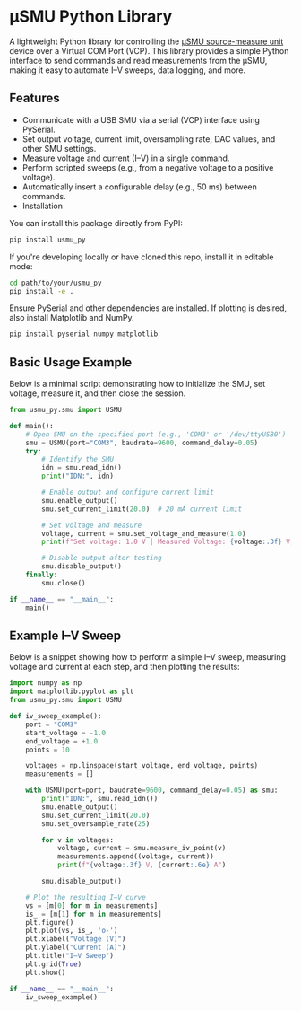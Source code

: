 # μSMU Python Library
A lightweight Python library for controlling the [μSMU source-measure unit](https://github.com/joeltroughton/uSMU) device over a Virtual COM Port (VCP). This library provides a simple Python interface to send commands and read measurements from the μSMU, making it easy to automate I–V sweeps, data logging, and more.

## Features
- Communicate with a USB SMU via a serial (VCP) interface using PySerial.
- Set output voltage, current limit, oversampling rate, DAC values, and other SMU settings.
- Measure voltage and current (I–V) in a single command.
- Perform scripted sweeps (e.g., from a negative voltage to a positive voltage).
- Automatically insert a configurable delay (e.g., 50 ms) between commands.
- Installation

You can install this package directly from PyPI:
```bash
pip install usmu_py
```
If you're developing locally or have cloned this repo, install it in editable mode:

```bash
cd path/to/your/usmu_py
pip install -e .
```
Ensure PySerial and other dependencies are installed.
If plotting is desired, also install Matplotlib and NumPy.

```bash
pip install pyserial numpy matplotlib
```

## Basic Usage Example
Below is a minimal script demonstrating how to initialize the SMU, set voltage, measure it, and then close the session.

```python
from usmu_py.smu import USMU

def main():
    # Open SMU on the specified port (e.g., 'COM3' or '/dev/ttyUSB0')
    smu = USMU(port="COM3", baudrate=9600, command_delay=0.05)
    try:
        # Identify the SMU
        idn = smu.read_idn()
        print("IDN:", idn)

        # Enable output and configure current limit
        smu.enable_output()
        smu.set_current_limit(20.0)  # 20 mA current limit

        # Set voltage and measure
        voltage, current = smu.set_voltage_and_measure(1.0)
        print(f"Set voltage: 1.0 V | Measured Voltage: {voltage:.3f} V, Current: {current:.6f} A")

        # Disable output after testing
        smu.disable_output()
    finally:
        smu.close()

if __name__ == "__main__":
    main()
```
## Example I–V Sweep
Below is a snippet showing how to perform a simple I–V sweep, measuring voltage and current at each step, and then plotting the results:

```python
import numpy as np
import matplotlib.pyplot as plt
from usmu_py.smu import USMU

def iv_sweep_example():
    port = "COM3"
    start_voltage = -1.0
    end_voltage = +1.0
    points = 10

    voltages = np.linspace(start_voltage, end_voltage, points)
    measurements = []

    with USMU(port=port, baudrate=9600, command_delay=0.05) as smu:
        print("IDN:", smu.read_idn())
        smu.enable_output()
        smu.set_current_limit(20.0)
        smu.set_oversample_rate(25)

        for v in voltages:
            voltage, current = smu.measure_iv_point(v)
            measurements.append((voltage, current))
            print(f"{voltage:.3f} V, {current:.6e} A")

        smu.disable_output()

    # Plot the resulting I–V curve
    vs = [m[0] for m in measurements]
    is_ = [m[1] for m in measurements]
    plt.figure()
    plt.plot(vs, is_, 'o-')
    plt.xlabel("Voltage (V)")
    plt.ylabel("Current (A)")
    plt.title("I–V Sweep")
    plt.grid(True)
    plt.show()

if __name__ == "__main__":
    iv_sweep_example()
```


